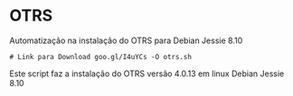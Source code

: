 # OTRS

Automatização na instalação do OTRS para Debian Jessie 8.10

```
# Link para Download goo.gl/I4uYCs -O otrs.sh
```

Este script faz a instalação do OTRS versão 4.0.13 em linux Debian Jessie 8.10
